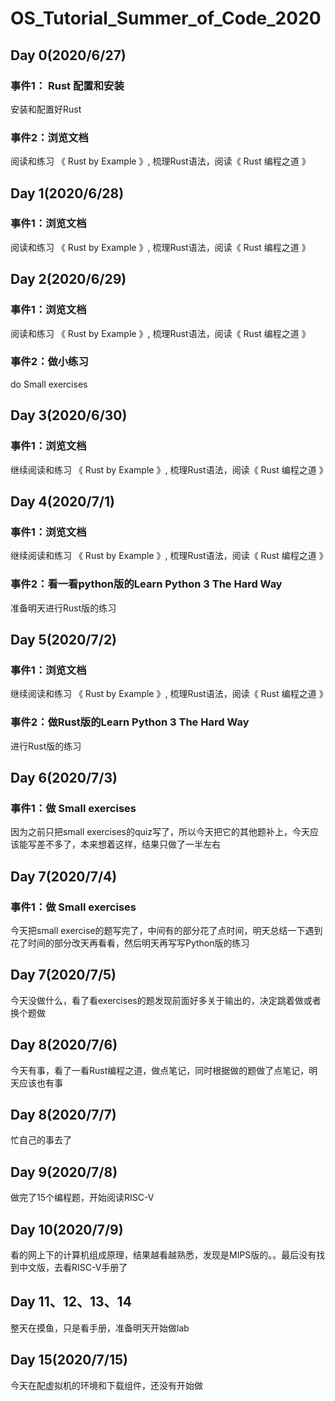 # OS_Tutorial_Summer_of_Code_2020


## Day 0(2020/6/27)

### 事件1： Rust 配置和安装

安装和配置好Rust

### 事件2：浏览文档

阅读和练习 《 Rust by Example 》, 梳理Rust语法，阅读《 Rust 编程之道 》


## Day 1(2020/6/28)


### 事件1：浏览文档

阅读和练习 《 Rust by Example 》, 梳理Rust语法，阅读《 Rust 编程之道 》

## Day 2(2020/6/29)


### 事件1：浏览文档

阅读和练习 《 Rust by Example 》, 梳理Rust语法，阅读《 Rust 编程之道 》

### 事件2：做小练习

do Small exercises 

## Day 3(2020/6/30)


### 事件1：浏览文档

继续阅读和练习 《 Rust by Example 》, 梳理Rust语法，阅读《 Rust 编程之道 》

## Day 4(2020/7/1)


### 事件1：浏览文档

继续阅读和练习 《 Rust by Example 》, 梳理Rust语法，阅读《 Rust 编程之道 》

### 事件2：看一看python版的Learn Python 3 The Hard Way

准备明天进行Rust版的练习

## Day 5(2020/7/2)


### 事件1：浏览文档

继续阅读和练习 《 Rust by Example 》, 梳理Rust语法，阅读《 Rust 编程之道 》

### 事件2：做Rust版的Learn Python 3 The Hard Way

进行Rust版的练习

## Day 6(2020/7/3)


### 事件1：做 Small exercises

因为之前只把small exercises的quiz写了，所以今天把它的其他题补上，今天应该能写差不多了，本来想着这样，结果只做了一半左右

## Day 7(2020/7/4)


### 事件1：做 Small exercises

今天把small exercise的题写完了，中间有的部分花了点时间，明天总结一下遇到花了时间的部分改天再看看，然后明天再写写Python版的练习


## Day 7(2020/7/5)


今天没做什么，看了看exercises的题发现前面好多关于输出的，决定跳着做或者换个题做


## Day 8(2020/7/6)

今天有事，看了一看Rust编程之道，做点笔记，同时根据做的题做了点笔记，明天应该也有事

## Day 8(2020/7/7)
忙自己的事去了

## Day 9(2020/7/8)
做完了15个编程题，开始阅读RISC-V

## Day 10(2020/7/9)
看的网上下的计算机组成原理，结果越看越熟悉，发现是MIPS版的。。最后没有找到中文版，去看RISC-V手册了

## Day 11、12、13、14
整天在摸鱼，只是看手册，准备明天开始做lab

## Day 15(2020/7/15)
今天在配虚拟机的环境和下载组件，还没有开始做



